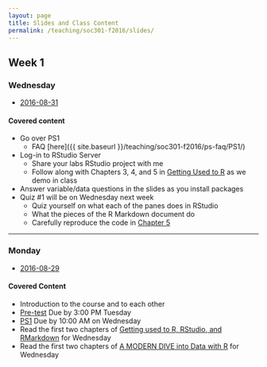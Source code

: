 ```yaml
---
layout: page
title: Slides and Class Content
permalink: /teaching/soc301-f2016/slides/
---
```


## Week 1

### Wednesday
- <a href = "{{ site.baseurl }}/teaching/soc301-f2016/slides/week-01/01b.html">2016-08-31</a>

#### Covered content
- Go over PS1
    - FAQ [here]({{ site.baseurl }}/teaching/soc301-f2016/ps-faq/PS1/)
- Log-in to RStudio Server
    - Share your labs RStudio project with me
    - Follow along with Chapters 3, 4, and 5 in [Getting Used to R](https://ismayc.github.io/rbasics-book/3-rstudiobasics.html) as we demo in class
- Answer variable/data questions in the slides as you install packages
- Quiz #1 will be on Wednesday next week
    - Quiz yourself on what each of the panes does in RStudio
    - What the pieces of the R Markdown document do
    - Carefully reproduce the code in [Chapter 5](https://ismayc.github.io/rbasics-book/5-rmdanal.html)
    
***

### Monday
- <a href = "{{ site.baseurl }}/teaching/soc301-f2016/slides/week-01/01a.html">2016-08-29</a>

#### Covered Content
- Introduction to the course and to each other
- [Pre-test](https://www.surveymonkey.com/r/XSYDHJB) Due by 3:00 PM Tuesday
- [PS1](https://goo.gl/forms/kOCJIEMpS1i8lqgn1) Due by 10:00 AM on Wednesday
- Read the first two chapters of [Getting used to R, RStudio, and RMarkdown](http://ismayc.github.io/rbasics-book) for Wednesday
- Read the first two chapters of [A MODERN DIVE into Data with R](https://ismayc.github.io/moderndiver-book/) for Wednesday
